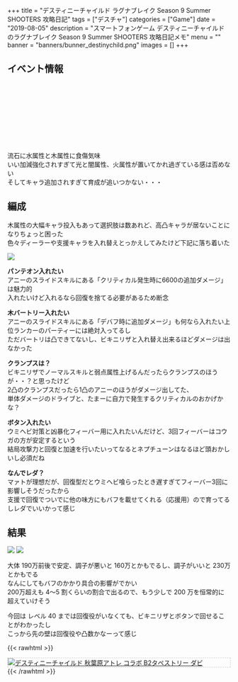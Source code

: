 +++
title = "デスティニーチャイルド ラグナブレイク Season 9 Summer SHOOTERS 攻略日記"
tags = ["デスチャ"]
categories = ["Game"]
date = "2019-08-05"
description = "スマートフォンゲーム デスティニーチャイルドのラグナブレイク Season 9 Summer SHOOTERS 攻略日記メモ"
menu = ""
banner = "banners/bunner_destinychild.png"
images = []
+++

<!--more-->

## イベント情報
<div class="iframely-embed"><div class="iframely-responsive" style="height: 140px; padding-bottom: 0;"><a href="http://destiny-child-blog.line.me/archives/19862553.html" data-iframely-url="//cdn.iframe.ly/uGBb5WY?iframe=card-small"></a></div></div><script async src="//cdn.iframe.ly/embed.js" charset="utf-8"></script>  

流石に水属性と木属性に食傷気味  
いい加減強化されすぎて光と闇属性、火属性が置いてかれ過ぎている感は否めない  
そしてキャラ追加されすぎて育成が追いつかない・・・  

## 編成
木属性の大幅キャラ投入もあって選択肢は数あれど、高凸キャラが居ないことになりちょっと困った  
色々ディーラーや支援キャラを入れ替えとっかえしてみたけど下記に落ち着いた  

<img src="/images/2019/destiny-child-lb9/descha-1-min.png" />  

**<i class="far fa-question-circle"></i> パンテオン入れたい**  
アニーのスライドスキルにある「クリティカル発生時に6600の追加ダメージ」は魅力的  
入れたいけど入れるなら回復を捨てる必要があるため断念  

**<i class="far fa-question-circle"></i> 木バートリー入れたい**  
アニーのスライドスキルにある「デバフ時に追加ダメージ」も何なら入れたい上位ランカーのパーティーには絶対入ってるし  
ただバートリは凸できてないし、ビキニリザと入れ替え出来るほどダメージは出なかった  

**<i class="far fa-question-circle"></i> クランプスは？**  
ビキニリザでノーマルスキルと弱点属性上げるんだったらクランプスのほうが・・？と思ったけど  
2凸のクランプスだったら1凸のアニーのほうがダメージ出してた、  
単体ダメージのドライブと、たまーに自力で発生するクリティカルのおかげかな？  

**<i class="far fa-question-circle"></i> ボタン入れたい**  
ウミヘビ対策と凶暴化フィーバー用に入れたいんだけど、3回フィーバーはコウガの方が安定するという  
結局攻撃力と回復と加速を行いたいってなるとネプチューンはなるほど頭おかしいし必須だね  

**<i class="far fa-question-circle"></i> なんでレダ？**  
マァトが理想だが、回復型だとウミヘビ喰らったとき遅すぎてフィーバー3回に影響しそうだったから  
支援で回復でついでに他の味方にもバフを載せてくれる（応援用）ので育ってるしレダでいいかって感じ  

## 結果
<img src="/images/2019/destiny-child-lb9/descha-2-min.png" />  
<img src="/images/2019/destiny-child-lb9/descha-3-min.png" />  

大体 190万前後で安定、調子が悪いと 160万とかもでるし、調子がいいと 230万とかもでる  
なんにしてもバフのかかり具合の影響がでかい  
200万超えも 4～5 割くらいの割合で出るので、もう少しで 200 万を恒常的に超えていけそう  

今回は レベル 40 までは回復役がいなくても、ビキニリザとボタンで回せることがわかったし  
こっから先の壁は回復役や凸数かなーって感じ  

{{< rawhtml >}}
<div style="border: dashed 1px #ccc;">
<a href="http://www.amazon.co.jp/exec/obidos/ASIN/B07H3319GX/sinokyoufu-22/ref=nosim/" name="amazletlink" target="_blank"><img src="https://images-fe.ssl-images-amazon.com/images/I/51MxXwUpZWL._SL160_.jpg" alt="デスティニーチャイルド 秋葉原アトレ コラボ B2タペストリー ダビ" style="border: none;" /></a>
</div>
{{< /rawhtml >}}